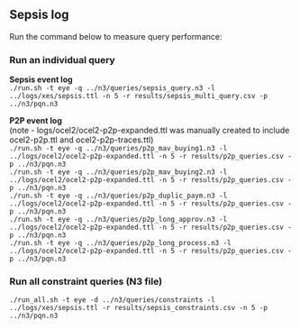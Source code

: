 ## Sepsis log

Run the command below to measure query performance:

### Run an individual query
__Sepsis event log__  
`./run.sh -t eye -q ../n3/queries/sepsis_query.n3 -l ../logs/xes/sepsis.ttl -n 5 -r results/sepsis_multi_query.csv -p ../n3/pqn.n3`  

__P2P event log__  
(note - logs/ocel2/ocel2-p2p-expanded.ttl was manually created to include ocel2-p2p.ttl and ocel2-p2p-traces.ttl)  
`./run.sh -t eye -q ../n3/queries/p2p_mav_buying1.n3 -l ../logs/ocel2/ocel2-p2p-expanded.ttl -n 5 -r results/p2p_queries.csv -p ../n3/pqn.n3`  
`./run.sh -t eye -q ../n3/queries/p2p_mav_buying2.n3 -l ../logs/ocel2/ocel2-p2p-expanded.ttl -n 5 -r results/p2p_queries.csv -p ../n3/pqn.n3`  
`./run.sh -t eye -q ../n3/queries/p2p_duplic_paym.n3 -l ../logs/ocel2/ocel2-p2p-expanded.ttl -n 5 -r results/p2p_queries.csv -p ../n3/pqn.n3`  
`./run.sh -t eye -q ../n3/queries/p2p_long_approv.n3 -l ../logs/ocel2/ocel2-p2p-expanded.ttl -n 5 -r results/p2p_queries.csv -p ../n3/pqn.n3`  
`./run.sh -t eye -q ../n3/queries/p2p_long_process.n3 -l ../logs/ocel2/ocel2-p2p-expanded.ttl -n 5 -r results/p2p_queries.csv -p ../n3/pqn.n3`  

### Run all constraint queries (N3 file)
`./run_all.sh -t eye -d ../n3/queries/constraints -l ../logs/xes/sepsis.ttl -r results/sepsis_constraints.csv -n 5 -p ../n3/pqn.n3`